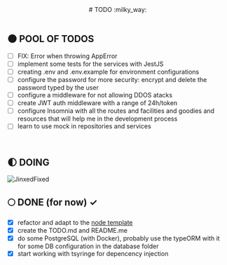 <div align="center">
  # TODO :milky_way:
</div>

</br>

## :new_moon: POOL OF TODOS

* [ ] FIX: Error when throwing AppError
* [ ] implement some tests for the services with JestJS
* [ ] creating .env and .env.example for environment configurations
* [ ] configure the password for more security: encrypt and delete the password typed by the user
* [ ] configure a middleware for not allowing DDOS atacks
* [ ] create JWT auth middleware with a range of 24h/token
* [ ] configure Insomnia with all the routes and facilities and goodies and resources that will help me in the development process
* [ ] learn to use mock in repositories and services

</br>

## :first_quarter_moon: DOING 

<img alt="JinxedFixed" src="./git_assets/jinxfix.gif" />

</br>

## :full_moon: DONE (for now) ✓

* [x] refactor and adapt to the [node template](https://github.com/DiegoPrestesGit/node-typescript)
* [x] create the TODO.md and README.me
* [x] do some PostgreSQL (with Docker), probably use the typeORM with it for some DB configuration in the database folder
* [x] start working with tsyringe for depencency injection

</br>
